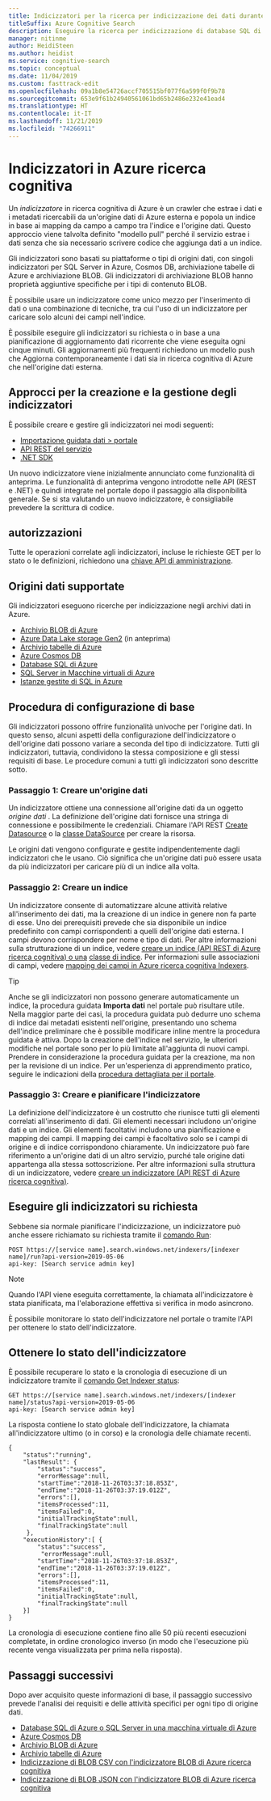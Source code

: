 ```yaml
---
title: Indicizzatori per la ricerca per indicizzazione dei dati durante l'importazione
titleSuffix: Azure Cognitive Search
description: Eseguire la ricerca per indicizzazione di database SQL di Azure, Azure Cosmos DB o archiviazione di Azure per estrarre dati ricercabili e popolare un indice di ricerca cognitiva di Azure.
manager: nitinme
author: HeidiSteen
ms.author: heidist
ms.service: cognitive-search
ms.topic: conceptual
ms.date: 11/04/2019
ms.custom: fasttrack-edit
ms.openlocfilehash: 09a1b8e54726accf705515bf077f6a599f0f9b78
ms.sourcegitcommit: 653e9f61b24940561061bd65b2486e232e41ead4
ms.translationtype: HT
ms.contentlocale: it-IT
ms.lasthandoff: 11/21/2019
ms.locfileid: "74266911"
---
```

# <a name="indexers-in-azure-cognitive-search"></a>Indicizzatori in Azure ricerca cognitiva

Un *indicizzatore* in ricerca cognitiva di Azure è un crawler che estrae i dati e i metadati ricercabili da un'origine dati di Azure esterna e popola un indice in base ai mapping da campo a campo tra l'indice e l'origine dati. Questo approccio viene talvolta definito "modello pull" perché il servizio estrae i dati senza che sia necessario scrivere codice che aggiunga dati a un indice.

Gli indicizzatori sono basati su piattaforme o tipi di origini dati, con singoli indicizzatori per SQL Server in Azure, Cosmos DB, archiviazione tabelle di Azure e archiviazione BLOB. Gli indicizzatori di archiviazione BLOB hanno proprietà aggiuntive specifiche per i tipi di contenuto BLOB.

È possibile usare un indicizzatore come unico mezzo per l'inserimento di dati o una combinazione di tecniche, tra cui l'uso di un indicizzatore per caricare solo alcuni dei campi nell'indice.

È possibile eseguire gli indicizzatori su richiesta o in base a una pianificazione di aggiornamento dati ricorrente che viene eseguita ogni cinque minuti. Gli aggiornamenti più frequenti richiedono un modello push che Aggiorna contemporaneamente i dati sia in ricerca cognitiva di Azure che nell'origine dati esterna.

## <a name="approaches-for-creating-and-managing-indexers"></a>Approcci per la creazione e la gestione degli indicizzatori

È possibile creare e gestire gli indicizzatori nei modi seguenti:

* [Importazione guidata dati > portale](search-import-data-portal.md)
* [API REST del servizio](https://docs.microsoft.com/rest/api/searchservice/Indexer-operations)
* [.NET SDK](https://docs.microsoft.com/dotnet/api/microsoft.azure.search.iindexersoperations)

Un nuovo indicizzatore viene inizialmente annunciato come funzionalità di anteprima. Le funzionalità di anteprima vengono introdotte nelle API (REST e .NET) e quindi integrate nel portale dopo il passaggio alla disponibilità generale. Se si sta valutando un nuovo indicizzatore, è consigliabile prevedere la scrittura di codice.

## <a name="permissions"></a>autorizzazioni

Tutte le operazioni correlate agli indicizzatori, incluse le richieste GET per lo stato o le definizioni, richiedono una [chiave API di amministrazione](search-security-api-keys.md). 

<a name="supported-data-sources"></a>

## <a name="supported-data-sources"></a>Origini dati supportate

Gli indicizzatori eseguono ricerche per indicizzazione negli archivi dati in Azure.

* [Archivio BLOB di Azure](search-howto-indexing-azure-blob-storage.md)
* [Azure Data Lake storage Gen2](search-howto-index-azure-data-lake-storage.md) (in anteprima)
* [Archivio tabelle di Azure](search-howto-indexing-azure-tables.md)
* [Azure Cosmos DB](search-howto-index-cosmosdb.md)
* [Database SQL di Azure](search-howto-connecting-azure-sql-database-to-azure-search-using-indexers.md)
* [SQL Server in Macchine virtuali di Azure](search-howto-connecting-azure-sql-iaas-to-azure-search-using-indexers.md)
* [Istanze gestite di SQL in Azure](search-howto-connecting-azure-sql-mi-to-azure-search-using-indexers.md)

## <a name="basic-configuration-steps"></a>Procedura di configurazione di base
Gli indicizzatori possono offrire funzionalità univoche per l'origine dati. In questo senso, alcuni aspetti della configurazione dell'indicizzatore o dell'origine dati possono variare a seconda del tipo di indicizzatore. Tutti gli indicizzatori, tuttavia, condividono la stessa composizione e gli stessi requisiti di base. Le procedure comuni a tutti gli indicizzatori sono descritte sotto.

### <a name="step-1-create-a-data-source"></a>Passaggio 1: Creare un'origine dati
Un indicizzatore ottiene una connessione all'origine dati da un oggetto *origine dati* . La definizione dell'origine dati fornisce una stringa di connessione e possibilmente le credenziali. Chiamare l'API REST [Create Datasource](https://docs.microsoft.com/rest/api/searchservice/create-data-source) o la [classe DataSource](https://docs.microsoft.com/dotnet/api/microsoft.azure.search.models.datasource) per creare la risorsa.

Le origini dati vengono configurate e gestite indipendentemente dagli indicizzatori che le usano. Ciò significa che un'origine dati può essere usata da più indicizzatori per caricare più di un indice alla volta.

### <a name="step-2-create-an-index"></a>Passaggio 2: Creare un indice
Un indicizzatore consente di automatizzare alcune attività relative all'inserimento dei dati, ma la creazione di un indice in genere non fa parte di esse. Uno dei prerequisiti prevede che sia disponibile un indice predefinito con campi corrispondenti a quelli dell'origine dati esterna. I campi devono corrispondere per nome e tipo di dati. Per altre informazioni sulla strutturazione di un indice, vedere [creare un indice (API REST di Azure ricerca cognitiva) o una](https://docs.microsoft.com/rest/api/searchservice/Create-Index) [classe di indice](https://docs.microsoft.com/dotnet/api/microsoft.azure.search.models.index). Per informazioni sulle associazioni di campi, vedere [mapping dei campi in Azure ricerca cognitiva Indexers](search-indexer-field-mappings.md).

> [!Tip]
> Anche se gli indicizzatori non possono generare automaticamente un indice, la procedura guidata **Importa dati** nel portale può risultare utile. Nella maggior parte dei casi, la procedura guidata può dedurre uno schema di indice dai metadati esistenti nell'origine, presentando uno schema dell'indice preliminare che è possibile modificare inline mentre la procedura guidata è attiva. Dopo la creazione dell'indice nel servizio, le ulteriori modifiche nel portale sono per lo più limitate all'aggiunta di nuovi campi. Prendere in considerazione la procedura guidata per la creazione, ma non per la revisione di un indice. Per un'esperienza di apprendimento pratico, seguire le indicazioni della [procedura dettagliata per il portale](search-get-started-portal.md).

### <a name="step-3-create-and-schedule-the-indexer"></a>Passaggio 3: Creare e pianificare l'indicizzatore
La definizione dell'indicizzatore è un costrutto che riunisce tutti gli elementi correlati all'inserimento di dati. Gli elementi necessari includono un'origine dati e un indice. Gli elementi facoltativi includono una pianificazione e mapping dei campi. Il mapping dei campi è facoltativo solo se i campi di origine e di indice corrispondono chiaramente. Un indicizzatore può fare riferimento a un'origine dati di un altro servizio, purché tale origine dati appartenga alla stessa sottoscrizione. Per altre informazioni sulla struttura di un indicizzatore, vedere [creare un indicizzatore (API REST di Azure ricerca cognitiva)](https://docs.microsoft.com/rest/api/searchservice/Create-Indexer).

<a id="RunIndexer"></a>

## <a name="run-indexers-on-demand"></a>Eseguire gli indicizzatori su richiesta

Sebbene sia normale pianificare l'indicizzazione, un indicizzatore può anche essere richiamato su richiesta tramite il [comando Run](https://docs.microsoft.com/rest/api/searchservice/run-indexer):

    POST https://[service name].search.windows.net/indexers/[indexer name]/run?api-version=2019-05-06
    api-key: [Search service admin key]

> [!NOTE]
> Quando l'API viene eseguita correttamente, la chiamata all'indicizzatore è stata pianificata, ma l'elaborazione effettiva si verifica in modo asincrono. 

È possibile monitorare lo stato dell'indicizzatore nel portale o tramite l'API per ottenere lo stato dell'indicizzatore. 

<a name="GetIndexerStatus"></a>

## <a name="get-indexer-status"></a>Ottenere lo stato dell'indicizzatore

È possibile recuperare lo stato e la cronologia di esecuzione di un indicizzatore tramite il [comando Get Indexer status](https://docs.microsoft.com/rest/api/searchservice/get-indexer-status):


    GET https://[service name].search.windows.net/indexers/[indexer name]/status?api-version=2019-05-06
    api-key: [Search service admin key]

La risposta contiene lo stato globale dell'indicizzatore, la chiamata all'indicizzatore ultimo (o in corso) e la cronologia delle chiamate recenti.

    {
        "status":"running",
        "lastResult": {
            "status":"success",
            "errorMessage":null,
            "startTime":"2018-11-26T03:37:18.853Z",
            "endTime":"2018-11-26T03:37:19.012Z",
            "errors":[],
            "itemsProcessed":11,
            "itemsFailed":0,
            "initialTrackingState":null,
            "finalTrackingState":null
         },
        "executionHistory":[ {
            "status":"success",
             "errorMessage":null,
            "startTime":"2018-11-26T03:37:18.853Z",
            "endTime":"2018-11-26T03:37:19.012Z",
            "errors":[],
            "itemsProcessed":11,
            "itemsFailed":0,
            "initialTrackingState":null,
            "finalTrackingState":null
        }]
    }

La cronologia di esecuzione contiene fino alle 50 più recenti esecuzioni completate, in ordine cronologico inverso (in modo che l'esecuzione più recente venga visualizzata per prima nella risposta).

## <a name="next-steps"></a>Passaggi successivi
Dopo aver acquisito queste informazioni di base, il passaggio successivo prevede l'analisi dei requisiti e delle attività specifici per ogni tipo di origine dati.

* [Database SQL di Azure o SQL Server in una macchina virtuale di Azure](search-howto-connecting-azure-sql-database-to-azure-search-using-indexers.md)
* [Azure Cosmos DB](search-howto-index-cosmosdb.md)
* [Archivio BLOB di Azure](search-howto-indexing-azure-blob-storage.md)
* [Archivio tabelle di Azure](search-howto-indexing-azure-tables.md)
* [Indicizzazione di BLOB CSV con l'indicizzatore BLOB di Azure ricerca cognitiva](search-howto-index-csv-blobs.md)
* [Indicizzazione di BLOB JSON con l'indicizzatore BLOB di Azure ricerca cognitiva](search-howto-index-json-blobs.md)

